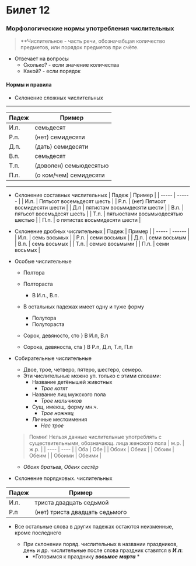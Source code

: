 # Билет 12

### Морфологические нормы употребления числительных 

> **Числительное - часть речи, обозначабщая количество предметов, или порядок предметов при счёте.
- Отвечает на вопросы
    * Сколько? - если значение количества
    * Какой? - если порядок 

#### Нормы и правила 
- Склонение сложных числительных
***
| Падеж | Пример |
| ----- | ------ |
| И.п.  | семьдесят | 
| Р.п. | (нет) семидесяти |
| Д.п. | (дать) семидесяти |
| В.п. | семьдесят |
| Т.п. | (доволен) семьюдесятью |
| П.п. | (о ком/чем) семидесяти |
***
- Склонение составных числительных
| Падеж | Пример |
| ----- | ------ |
| И.п. | Пятьсот восемьдесят шесть |
| Р.п. | (нет) Пятисот восмидесяти шести |
| Д.п | пятистам восьмидесяти шести |
| В.п. | пятьсот восемьдесят шесть |
| Т.п. | пятьюстами восьмьюдесятью шестью |
| П.п. | о пятистах восьмидесяти шести |

- Склонение дробных числительных
| Падеж | Пример |
| ----- | ------ |
| И.п. | семь восьмых |
| Р.п. | семи восьмых |
| Д.п. | семи восьмым |
| В.п. | семь восьмых |
| Т.п. | семью восьмыми |
| П.п. | семи восьмых |

- Особые числительные 
    * Полтора 
    * Полтораста
        * В И.п., В.п.
    * В остальных падежах имеет одну и туже форму 
        * Полутора
        * Полутораста 

    * Сорок, девяносто, сто } В И.п, В.п
    * Сорока, девяноста, ста } В Р.п, Д.п, Т.п, П.п

- Собирательные числительные 
    * Двое, трое, четверо, пятеро, шестеро, семеро.
    - Эти числительные можно уп. только с этими словами:
        * Название детёнышей животных 
            * *Трое котят*
        * Название лиц мужского пола 
            * *Трое мальчиков*
        * Сущ, имеющ. форму мн.ч.
            * *Трое ножниц*
        * Личные местоимения 
            * *Нас трое*
    > Помни! Нельзя данные числительные употреблять с существительными, обозначающ. лица женского пола
    | м.р. | ж.р. |
    | ---- | ---- |
    | Оба | Обе |
    | Обоих | Обеих |
    | Обоим | Обеим |
    | Обоими | Обеими | 
    - *Обоих братьев*, *Обеих сестёр*

- Склонение порядковых. числительных 

| Падеж | Пример |
| ----- | ------ |
| И.п. | триста двадцать седьмой |
| Р.п | (нет) триста двадцать седьмого |
- Все остальные слова в других падежах остаются неизменные, кроме последнего

    * При склонении поряд. числительных в названии праздников, день и др. числительные после слова праздник ставятся в ***И.п***:
        * *Готовимся к празднику ***восьмое*** ***марта*** *
